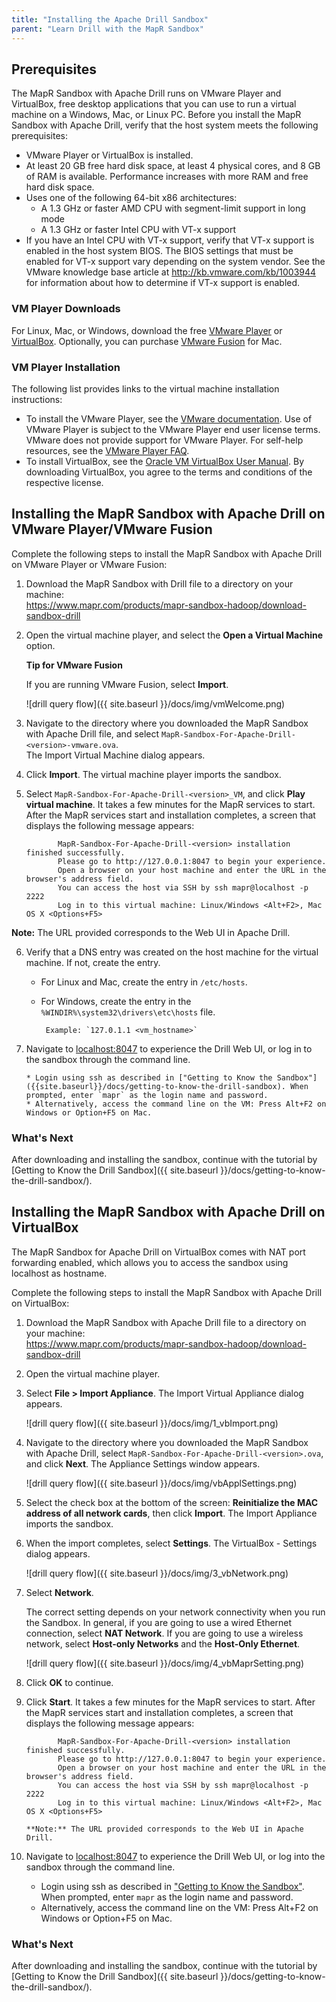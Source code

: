 ```yaml
---
title: "Installing the Apache Drill Sandbox"
parent: "Learn Drill with the MapR Sandbox"
---
```

## Prerequisites

The MapR Sandbox with Apache Drill runs on VMware Player and VirtualBox, free
desktop applications that you can use to run a virtual machine on a Windows,
Mac, or Linux PC. Before you install the MapR Sandbox with Apache Drill,
verify that the host system meets the following prerequisites:

  * VMware Player or VirtualBox is installed.
  * At least 20 GB free hard disk space, at least 4 physical cores, and 8 GB of RAM is available. Performance increases with more RAM and free hard disk space.
  * Uses one of the following 64-bit x86 architectures:
    * A 1.3 GHz or faster AMD CPU with segment-limit support in long mode
    * A 1.3 GHz or faster Intel CPU with VT-x support
  * If you have an Intel CPU with VT-x support, verify that VT-x support is enabled in the host system BIOS. The BIOS settings that must be enabled for VT-x support vary depending on the system vendor. See the VMware knowledge base article at <http://kb.vmware.com/kb/1003944> for information about how to determine if VT-x support is enabled.

### VM Player Downloads

For Linux, Mac, or Windows, download the free [VMware Player](https://my.vmware.com/web/vmware/free#desktop_end_user_computing/vmware_player/6_0 "VMwarePlayer") or
[VirtualBox](https://www.virtualbox.org/wiki/Downloads). Optionally, you can
purchase [VMware Fusion](http://www.vmware.com/products/fusion/) for Mac.

### VM Player Installation

The following list provides links to the virtual machine installation
instructions:

  * To install the VMware Player, see the [VMware documentation](http://www.vmware.com/support/pubs/player_pubs.html). Use of VMware Player is subject to the VMware Player end user license terms. VMware does not provide support for VMware Player. For self-help resources, see the [VMware Player FAQ](http://www.vmware.com/products/player/faqs.html).
  * To install VirtualBox, see the [Oracle VM VirtualBox User Manual](http://dlc.sun.com.edgesuite.net/virtualbox/4.3.4/UserManual.pdf). By downloading VirtualBox, you agree to the terms and conditions of the respective license.

## Installing the MapR Sandbox with Apache Drill on VMware Player/VMware Fusion

Complete the following steps to install the MapR Sandbox with Apache Drill on
VMware Player or VMware Fusion:

1. Download the MapR Sandbox with Drill file to a directory on your machine:  
   <https://www.mapr.com/products/mapr-sandbox-hadoop/download-sandbox-drill>
2. Open the virtual machine player, and select the **Open a Virtual Machine** option.  
  
    **Tip for VMware Fusion**  

    If you are running VMware Fusion, select **Import**.  

    ![drill query flow]({{ site.baseurl }}/docs/img/vmWelcome.png)
3. Navigate to the directory where you downloaded the MapR Sandbox with Apache Drill file, and select `MapR-Sandbox-For-Apache-Drill-<version>-vmware.ova`.  
    The Import Virtual Machine dialog appears.
4. Click **Import**. The virtual machine player imports the sandbox.  
5. Select `MapR-Sandbox-For-Apache-Drill-<version>_VM`, and click **Play virtual machine**. It takes a few minutes for the MapR services to start. After the MapR services start and installation completes, a screen that displays the following message appears:  

              MapR-Sandbox-For-Apache-Drill-<version> installation finished successfully.
              Please go to http://127.0.0.1:8047 to begin your experience.
              Open a browser on your host machine and enter the URL in the browser's address field.
              You can access the host via SSH by ssh mapr@localhost -p 2222
              Log in to this virtual machine: Linux/Windows <Alt+F2>, Mac OS X <Options+F5>
**Note:** The URL provided corresponds to the Web UI in Apache Drill.  
     
6. Verify that a DNS entry was created on the host machine for the virtual machine. If not, create the entry.
    * For Linux and Mac, create the entry in `/etc/hosts`.  
    * For Windows, create the entry in the `%WINDIR%\system32\drivers\etc\hosts` file.    
     
           Example: `127.0.1.1 <vm_hostname>`

7. Navigate to [localhost:8047](http://localhost:8047) to experience the Drill Web UI, or log in to the sandbox through the command line.  

       * Login using ssh as described in ["Getting to Know the Sandbox"]({{site.baseurl}}/docs/getting-to-know-the-drill-sandbox). When prompted, enter `mapr` as the login name and password. 
       * Alternatively, access the command line on the VM: Press Alt+F2 on Windows or Option+F5 on Mac.  

### What's Next

After downloading and installing the sandbox, continue with the tutorial by
[Getting to Know the Drill
Sandbox]({{ site.baseurl }}/docs/getting-to-know-the-drill-sandbox/).

## Installing the MapR Sandbox with Apache Drill on VirtualBox

The MapR Sandbox for Apache Drill on VirtualBox comes with NAT port forwarding
enabled, which allows you to access the sandbox using localhost as hostname.

Complete the following steps to install the MapR Sandbox with Apache Drill on
VirtualBox:

1. Download the MapR Sandbox with Apache Drill file to a directory on your machine:   
<https://www.mapr.com/products/mapr-sandbox-hadoop/download-sandbox-drill>
2. Open the virtual machine player.
3. Select **File > Import Appliance**. The Import Virtual Appliance dialog appears.

     ![drill query flow]({{ site.baseurl }}/docs/img/1_vbImport.png)
4. Navigate to the directory where you downloaded the MapR Sandbox with Apache Drill, select `MapR-Sandbox-For-Apache-Drill-<version>.ova`, and click **Next**. The Appliance Settings window appears.

     ![drill query flow]({{ site.baseurl }}/docs/img/vbApplSettings.png)
5. Select the check box at the bottom of the screen: **Reinitialize the MAC address of all network cards**, then click **Import**. The Import Appliance imports the sandbox.
6. When the import completes, select **Settings**. The VirtualBox - Settings dialog appears.

     ![drill query flow]({{ site.baseurl }}/docs/img/3_vbNetwork.png)
7. Select **Network**.  

    The correct setting depends on your network connectivity when you run the
Sandbox. In general, if you are going to use a wired Ethernet connection,
select **NAT Network**. If you are going to use a wireless
network, select **Host-only Networks** and the **Host-Only Ethernet**. 

     ![drill query flow]({{ site.baseurl }}/docs/img/4_vbMaprSetting.png)
8. Click **OK** to continue.

9. Click **Start**. It takes a few minutes for the MapR services to start. After the MapR services start and installation completes, a screen that displays the following message appears:  

              MapR-Sandbox-For-Apache-Drill-<version> installation finished successfully.
              Please go to http://127.0.0.1:8047 to begin your experience.
              Open a browser on your host machine and enter the URL in the browser's address field.
              You can access the host via SSH by ssh mapr@localhost -p 2222
              Log in to this virtual machine: Linux/Windows <Alt+F2>, Mac OS X <Options+F5>  

       **Note:** The URL provided corresponds to the Web UI in Apache Drill.        

10. Navigate to [localhost:8047](http://localhost:8047) to experience the Drill Web UI, or log into the sandbox through the command line.  
       * Login using ssh as described in ["Getting to Know the Sandbox"]({{site.baseurl}}/docs/getting-to-know-the-drill-sandbox). When prompted, enter `mapr` as the login name and password.  
       * Alternatively, access the command line on the VM: Press Alt+F2 on Windows or Option+F5 on Mac.   

### What's Next

After downloading and installing the sandbox, continue with the tutorial by
[Getting to Know the Drill Sandbox]({{ site.baseurl }}/docs/getting-to-know-the-drill-sandbox/).
